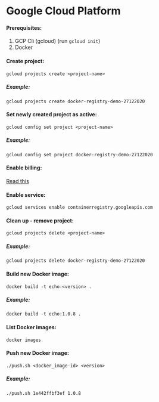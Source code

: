 # Google Cloud Platform

#### Prerequisites:
1. GCP Cli (gcloud) (run `gcloud init`)
2. Docker


#### Create project: 
`gcloud projects create <project-name>`
##### Example:
`gcloud projects create docker-registry-demo-27122020`  


#### Set newly created project as active: 
`gcloud config set project <project-name>`
##### Example:
`gcloud config set project docker-registry-demo-27122020`  


#### Enable billing:
[Read this](https://support.google.com/googleapi/answer/6158867?hl=en)


#### Enable service:
`gcloud services enable containerregistry.googleapis.com`


#### Clean up - remove project:
`gcloud projects delete <project-name>`
##### Example:
`gcloud projects delete docker-registry-demo-27122020`  


#### Build new Docker image:
`docker build -t echo:<version> .`  


##### Example:
`docker build -t echo:1.0.8 .`  


#### List Docker images:
`docker images`  


#### Push new Docker image:
`./push.sh <docker_image-id> <version>`  


##### Example:
`./push.sh 1e442ffbf3ef 1.0.8`
